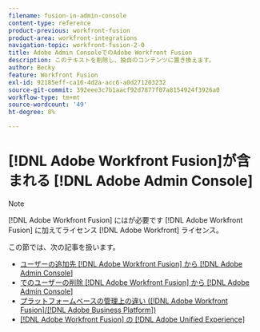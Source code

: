 ```yaml
---
filename: fusion-in-admin-console
content-type: reference
product-previous: workfront-fusion
product-area: workfront-integrations
navigation-topic: workfront-fusion-2-0
title: Adobe Admin ConsoleでのAdobe Workfront Fusion
description: このテキストを削除し、独自のコンテンツに置き換えます。
author: Becky
feature: Workfront Fusion
exl-id: 92185eff-ca16-4d2a-acc6-a0d271203232
source-git-commit: 392eee3c7b1aacf92d7877f07a8154924f3926a0
workflow-type: tm+mt
source-wordcount: '49'
ht-degree: 8%

---
```


# [!DNL Adobe Workfront Fusion]が含まれる [!DNL Adobe Admin Console]

>[!NOTE]
>
>[!DNL Adobe Workfront Fusion] にはが必要です [!DNL Adobe Workfront Fusion] に加えてライセンス [!DNL Adobe Workfront] ライセンス。

この節では、次の記事を扱います。

* [ユーザーの追加先 [!DNL Adobe Workfront Fusion] から [!DNL Adobe Admin Console]](../../workfront-fusion/fusion-in-admin-console/add-fusion-users-admin-console.md)
* [でのユーザーの削除 [!DNL Adobe Workfront Fusion] から [!DNL Adobe Admin Console]](../../workfront-fusion/fusion-in-admin-console/delete-fusion-users-admin-console.md)
* [プラットフォームベースの管理上の違い ([!DNL Adobe Workfront Fusion]/[!DNL Adobe Business Platform])](../../workfront-fusion/fusion-in-admin-console/fusion-adobe-admin-console.md)
* [[!DNL Adobe Workfront Fusion] の [!DNL Adobe Unified Experience]](../fusion-in-admin-console/fusion-unified-experience.md)
